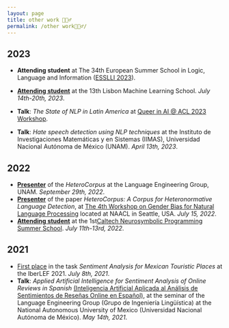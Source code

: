 ```yaml
---
layout: page
title: other work 🦹🏽‍♂️
permalink: /other work🦹🏽‍♂️/
---
```

## 2023

- **Attending student** at The 34th European Summer School in Logic, Language and Information ([ESSLLI 2023](<https://esslli.eu/>)).

- **[Attending student](https://juanmvsa.github.io/docs/lxmls2023.pdf)** at the 13th Lisbon Machine Learning School. *July 14th-20th, 2023*.

- **Talk**: *The State of NLP in Latin America* at [Queer in AI @ ACL 2023 Workshop](https://www.queerinai.com/acl-2023).

- **Talk**: *Hate speech detection using NLP techniques* at the Instituto de Investigaciones Matemáticas y en Sistemas (IIMAS), Universidad Nacional Autónoma de México (UNAM). *April 13th, 2023*.

## 2022

- **[Presenter](https://juanmvsa.github.io/docs/const_heterocorpus_gil.pdf)** of the *HeteroCorpus* at the Language Engineering Group, UNAM. *September 29th, 2022*.
- **[Presenter](https://juanmvsa.github.io/docs/naacl_2022.pdf)** of the paper *HeteroCorpus: A Corpus for Heteronormative Language Detection*, at [The 4th Workshop on Gender Bias for Natural Language Processing](https://genderbiasnlp.talp.cat/) located at NAACL in Seattle, USA. *July 15, 2022*.
- **[Attending student](https://juanmvsa.github.io/docs/caltech_2022.pdf)** at the 1st[Caltech Neurosymbolic Programming Summer School](http://www.neurosymbolic.org/summerschool.html). *July 11th-13rd, 2022*.

## 2021

- [First place](https://juanmvsa.github.io/docs/IberLEF.pdf) in the task *Sentiment Analysis for Mexican Touristic Places* at the IberLEF 2021. *July 8th, 2021*.
- **Talk**: *Applied Artificial Intelligence for Sentiment Analysis of Online Reviews in Spanish* [(Inteligencia Artificial Aplicada al Análisis de Sentimientos de Reseñas Online en Español)](https://juanmvsa.github.io/docs/Constancia_GIL_2021.pdf), at the seminar of the Language Engineering Group (Grupo de Ingeniería Lingüística) at the National Autonomous University of Mexico (Universidad Nacional Autónoma de México). *May 14th, 2021*.
